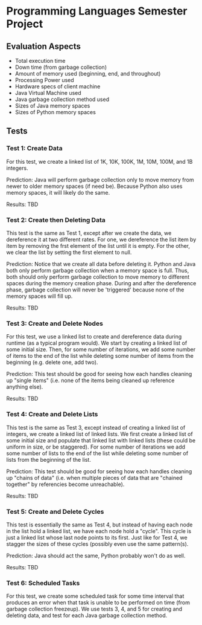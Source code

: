 # Programming Languages Semester Project

## Evaluation Aspects
* Total execution time 
* Down time (from garbage collection)
* Amount of memory used (beginning, end, and throughout)
* Processing Power used
* Hardware specs of client machine
* Java Virtual Machine used
* Java garbage collection method used
* Sizes of Java memory spaces
* Sizes of Python memory spaces


## Tests

### Test 1: Create Data
For this test, we create a linked list of 1K, 10K, 100K, 1M, 10M,  100M, and 1B integers.

Prediction: Java will perform garbage collection only to move memory from newer to older memory spaces (if need be). Because Python also uses memory spaces, it will likely do the same. 

Results: TBD


### Test 2: Create then Deleting Data
This test is the same as Test 1, except after we create the data, we dereference it at two different rates. For one, we dereference the list item by item by removing the frst element of the list until it is empty. For the other, we clear the list by setting the first element to null.

Prediction: Notice that we create all data before deleting it. Python and Java both only perform garbage collection when a memory space is full. Thus, both should only perform garbage collection to move memory to different spaces during the memory creation phase. During and after the dereference phase, garbage collection will never be 'triggered' because none of the memory spaces will fill up.

Results: TBD

### Test 3: Create and Delete Nodes
For this test, we use a linked list to create and dereference data during runtime (as a typical program would). We start by creating a linked list of some initial size. Then, for some number of iterations, we add some number of items to the end of the list while deleting some number of items from the beginning (e.g. delete one, add two). 

Prediction: This test should be good for seeing how each handles cleaning up "single items" (i.e. none of the items being cleaned up reference anything else).

Results: TBD

### Test 4: Create and Delete Lists
This test is the same as Test 3, except instead of creating a linked list of integers, we create a linked list of linked lists. We first create a linked list of some initial size and populate that linked list with linked lists (these could be uniform in size, or be staggered). For some number of iterations we add some number of lists to the end of the list while deleting some number of lists from the beginning of the list.

Prediction: This test should be good for seeing how each handles cleaning up "chains of data" (i.e. when multiple pieces of data that are "chained together" by referencies become unreachable).

Results: TBD

### Test 5: Create and Delete Cycles
This test is essentially the same as Test 4, but instead of having each node in the list hold a linked list, we have each node hold a "cycle". This cycle is just a linked list whose last node points to its first. Just like for Test 4, we stagger the sizes of these cycles (possibly even use the same pattern(s).

Prediction: Java should act the same, Python probably won't do as well.

Results: TBD

### Test 6: Scheduled Tasks
For this test, we create some scheduled task for some time interval that produces an error when that task is unable to be performed on time (from garbage collection freezeup). We use tests 3, 4, and 5 for creating and deleting data, and test for each Java garbage collection method.
